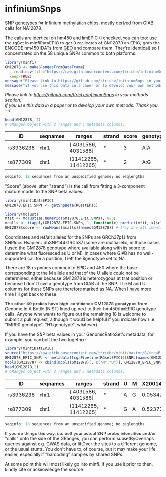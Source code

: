 # infiniumSnps

SNP genotypes for Infinium methylation chips, mostly derived from GIAB calls for NA12878.    

The calls are identical on hm450 and hmEPIC (I checked, you can too: use the rgSet in minfiDataEPIC to get 3 replicates of GM12878 on EPIC; grab the ENCODE hm450 IDATs from [GEO](https://www.ncbi.nlm.nih.gov/geo/download/?acc=GSE40699&format=file) and compare them.  They're identical) so I concentrated on the 58 unique SNPs common to both platforms. 

```r
library(minfi) 
GM12878 <- makeGRangesFromDataFrame(
    read.csv(file="https://raw.githubusercontent.com/ttriche/infiniumSnps/master/GM12878.csv", row.names=1), 
  keep=TRUE)
message("Please link to https://github.com/ttriche/infiniumSnps in your methods section,")
message("if you use this data in a paper or to develop your own methods. Thank you. --t")
```
*Please link to https://github.com/ttriche/infiniumSnps in your methods section,    
if you use this data in a paper or to develop your own methods. Thank you. --t*

```r
head(GM12878, 2)
# GRanges object with 2 ranges and 6 metadata columns:
```

|ID|seqnames|ranges|strand|score|genotype|ref|alt|U|M|
|--|--------|------|------|-----|--------|---|---|-|-|
|rs3936238|chr1|[ 4031586,  4031586]|\*|3|A:A|A|G|G|A|
|rs877309|chr1|[11412265, 11412265]|\*|2|A:G|A|G|A|G|

```r
seqinfo: 18 sequences from an unspecified genome; no seqlengths
```

"Score" (above, after "strand") is the call from fitting a 3-component mixture model to the SNP beta values:

```r
library(minfiDataEPIC)
GM12878.EPIC.SNPs <- getSnpBeta(RGsetEPIC)

library(mclust)
mfit <- Mclust(as.numeric(GM12878.EPIC.SNPs), G=3)
mcalls <- t(apply(GM12878.EPIC.SNPs, 1, function(x) predict(mfit, x)$classification))
GM12878$score <- rowMeans(mcalls)[names(GM12878)] # they are all identical, of course, but it never hurts to check
```

Coordinates and ref/alt alleles for the SNPs are GRCh37p13 from SNPlocs.Hsapiens.dbSNP144.GRCh37 (some are multiallelic; in those cases I used the GM12878 genotype where available along with its score to determine what fluoresced as U or M).  In cases where GIAB has no well-supported call for a position, I left the $genotype set to NA. 

There are 18 rs probes common to EPIC and 450 where the base corresponding to the M allele and that of the U allele could not be determined, either because GM12878 is heterozygous at that position or because I don't have a genotype from GIAB at the SNP. The M and U columns for these SNPs are therefore marked as NA.  When I have more time I'll get back to these. 

The other 40 probes have high-confidence GM12878 genotypes from Genome In A Bottle (NIST) lined up next to their hm450/hmEPIC genotype calls.  Anyone who wants to figure out the remaining 18 is welcome to submit a pull request, although it would be helpful if you indicate how (i.e. "IMR90 genotype", "H1 genotype", whatever).  

If you have the SNP beta values in your GenomicRatioSet's metadata, for example, you can bolt the two together:

```r
library(minfiDataEPIC) 
source("https://raw.githubusercontent.com/ttriche/minfi/master/R/tcgaPipeline.R")
GM12878_EPIC_SNPs <- metadata(tcgaPipeline(RGsetEPIC))$SNPs[names(GM12878), ] 
mcols(GM12878) <- cbind(mcols(GM12878)[, c("M","U")], GM12878_EPIC_SNPs)
head(GM12878,2)
# GRanges object with 2 ranges and 5 metadata columns:
```

|       ID|seqnames|ranges|strand|U|M|X200144450018_R04C01|X200144450019_R07C01|X200144450021_R05C01|
|---------|--------|------|------|-|-|--------------------|--------------------|--------------------|
|rs3936238|    chr1|[ 4031586,  4031586]|\*|A|G|0.0534766974|0.0504425326|0.0607401706|
| rs877309|    chr1|[11412265, 11412265]|\*|G|A|0.5237327350|0.5314140191|0.5298953202|

```r
seqinfo: 18 sequences from an unspecified genome; no seqlengths
```
If you do things this way, i.e. bolt your actual SNP probe intensities and/or "calls" onto the side of the GRanges, you can perform subsetByOverlaps queries against e.g. GWAS data, or liftOver the sites to a different genome, or the usual stunts.  You don't have to, of course, but it may make your life easier, especially if "barcoding" samples by shared SNPs. 

At some point this will most likely go into minfi.  If you use it prior to then, kindly cite or acknowledge the source.
